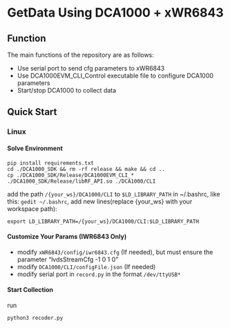 # GetData Using DCA1000 + xWR6843

## Function 

The main functions of the repository are as follows:

  - Use serial port to send cfg parameters to xWR6843 
  - Use DCA1000EVM_CLI_Control executable file to configure DCA1000 parameters
  - Start/stop DCA1000 to collect data

## Quick Start

### Linux

#### Solve Environment

```
pip install requirements.txt
cd ./DCA1000_SDK && rm -rf release && make && cd ..
cp ./DCA1000_SDK/Release/DCA1000EVM_CLI_* ./DCA1000_SDK/Release/libRF_API.so ./DCA1000/CLI
```
add the path ```/{your_ws}/DCA1000/CLI``` to ```$LD_LIBRARY_PATH``` in ~/.bashrc, like this:
 ```gedit ~/.bashrc```, add new lines(replace {your_ws} with your workspace path):

```
export LD_LIBRARY_PATH=/{your_ws}/DCA1000/CLI:$LD_LIBRARY_PATH
```

#### Customize Your Params (IWR6843 Only)

- modify ```xWR6843/config/iwr6843.cfg``` (If needed), but must ensure the parameter “lvdsStreamCfg -1 0 1 0”
- modify ```DCA1000/CLI/configFile.json``` (If needed)
- modify serial port in ```record.py``` in the format ```/dev/ttyUSB*```

#### Start Collection

run

```
python3 recoder.py
```
